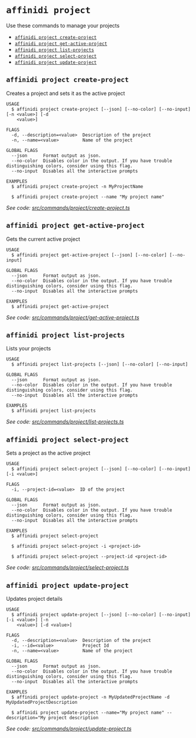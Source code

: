 `affinidi project`
==================

Use these commands to manage your projects

* [`affinidi project create-project`](#affinidi-project-create-project)
* [`affinidi project get-active-project`](#affinidi-project-get-active-project)
* [`affinidi project list-projects`](#affinidi-project-list-projects)
* [`affinidi project select-project`](#affinidi-project-select-project)
* [`affinidi project update-project`](#affinidi-project-update-project)

## `affinidi project create-project`

Creates a project and sets it as the active project

```
USAGE
  $ affinidi project create-project [--json] [--no-color] [--no-input] [-n <value>] [-d
    <value>]

FLAGS
  -d, --description=<value>  Description of the project
  -n, --name=<value>         Name of the project

GLOBAL FLAGS
  --json      Format output as json.
  --no-color  Disables color in the output. If you have trouble distinguishing colors, consider using this flag.
  --no-input  Disables all the interactive prompts

EXAMPLES
  $ affinidi project create-project -n MyProjectName

  $ affinidi project create-project --name "My project name"
```

_See code: [src/commands/project/create-project.ts](https://github.com/affinidi/affinidi-cli/blob/v2.6.1/src/commands/project/create-project.ts)_

## `affinidi project get-active-project`

Gets the current active project

```
USAGE
  $ affinidi project get-active-project [--json] [--no-color] [--no-input]

GLOBAL FLAGS
  --json      Format output as json.
  --no-color  Disables color in the output. If you have trouble distinguishing colors, consider using this flag.
  --no-input  Disables all the interactive prompts

EXAMPLES
  $ affinidi project get-active-project
```

_See code: [src/commands/project/get-active-project.ts](https://github.com/affinidi/affinidi-cli/blob/v2.6.1/src/commands/project/get-active-project.ts)_

## `affinidi project list-projects`

Lists your projects

```
USAGE
  $ affinidi project list-projects [--json] [--no-color] [--no-input]

GLOBAL FLAGS
  --json      Format output as json.
  --no-color  Disables color in the output. If you have trouble distinguishing colors, consider using this flag.
  --no-input  Disables all the interactive prompts

EXAMPLES
  $ affinidi project list-projects
```

_See code: [src/commands/project/list-projects.ts](https://github.com/affinidi/affinidi-cli/blob/v2.6.1/src/commands/project/list-projects.ts)_

## `affinidi project select-project`

Sets a project as the active project

```
USAGE
  $ affinidi project select-project [--json] [--no-color] [--no-input] [-i <value>]

FLAGS
  -i, --project-id=<value>  ID of the project

GLOBAL FLAGS
  --json      Format output as json.
  --no-color  Disables color in the output. If you have trouble distinguishing colors, consider using this flag.
  --no-input  Disables all the interactive prompts

EXAMPLES
  $ affinidi project select-project

  $ affinidi project select-project -i <project-id>

  $ affinidi project select-project --project-id <project-id>
```

_See code: [src/commands/project/select-project.ts](https://github.com/affinidi/affinidi-cli/blob/v2.6.1/src/commands/project/select-project.ts)_

## `affinidi project update-project`

Updates project details

```
USAGE
  $ affinidi project update-project [--json] [--no-color] [--no-input] [-i <value>] [-n
    <value>] [-d <value>]

FLAGS
  -d, --description=<value>  Description of the project
  -i, --id=<value>           Project Id
  -n, --name=<value>         Name of the project

GLOBAL FLAGS
  --json      Format output as json.
  --no-color  Disables color in the output. If you have trouble distinguishing colors, consider using this flag.
  --no-input  Disables all the interactive prompts

EXAMPLES
  $ affinidi project update-project -n MyUpdatedProjectName -d MyUpdatedProjectDescription

  $ affinidi project update-project --name="My project name" --description="My project description
```

_See code: [src/commands/project/update-project.ts](https://github.com/affinidi/affinidi-cli/blob/v2.6.1/src/commands/project/update-project.ts)_
